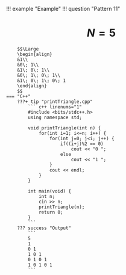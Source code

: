 !!! example "Example"
    !!! question "Pattern 11"
        <h1 align="center">$N = 5$</h1>
        
        $$\Large
        \begin{align}
        &1\\
        &0\; 1\\
        &1\; 0\; 1\\
        &0\; 1\; 0\; 1\\
        &1\; 0\; 1\; 0\; 1
        \end{align}
        $$
    === "C++"
        ???+ tip "printTriangle.cpp"
            ``` c++ linenums="1"
            #include <bits/stdc++.h>
            using namespace std;

            void printTriangle(int n) {
                for(int i=1; i<=n; i++) {
                    for(int j=0; j<i; j++) {
                        if((i+j)%2 == 0)
                            cout << "0 ";
                        else
                            cout << "1 ";
                    }
                    cout << endl;
                }
            }

            int main(void) {
                int n;
                cin >> n;
                printTriangle(n);
                return 0;
            }
            ```
        ??? success "Output"
            ```
            5
            1 
            0 1 
            1 0 1
            0 1 0 1 
            1 0 1 0 1
            ```